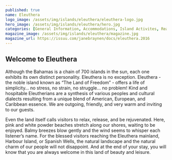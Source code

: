```yaml
---
published: true
name: Eleuthera
logo_image: /assets/img/islands/eleuthera/eleuthera-logo.jpg
hero_image: /assets/img/islands/eleuthera/hero.jpg
categories: [General Information, Accommodations, Island Activites, Real Estate]
magazine_image: /assets/img/islands/eleuthera/magazine.jpg
magazine_url: https://issuu.com/janebraynen/docs/eleuthera.2016
---
```


## Welcome to Eleuthera

Although the Bahamas is a chain of 700 islands in the sun, each one exhibits its own distinct personality. Eleuthera is no exception. Eleuthera - the noble island known as “The Land of Freedom” - offers a life of simplicity… no stress, no strain, no struggle… no problem! Kind and hospitable Eleutherians are a synthesis of various peoples and cultural dialects resulting from a unique blend of American, European, and Caribbean essence. We are outgoing, friendly, and very warm and inviting to our guests.

Even the land itself calls visitors to relax, release, and be rejuvenated. Here, pink and white powder beaches stretch along our shores, waiting to be enjoyed. Balmy breezes blow gently and the wind seems to whisper each listener’s name. For the blessed visitors reaching the Eleuthera mainland, Harbour Island, or Spanish Wells, the natural landscape and the natural charm of our people will not disappoint. And at the end of your stay, you will know that you are always welcome in this land of beauty and leisure.